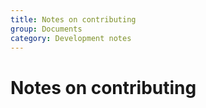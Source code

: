 ```yaml
---
title: Notes on contributing
group: Documents
category: Development notes
---
```


# Notes on contributing

